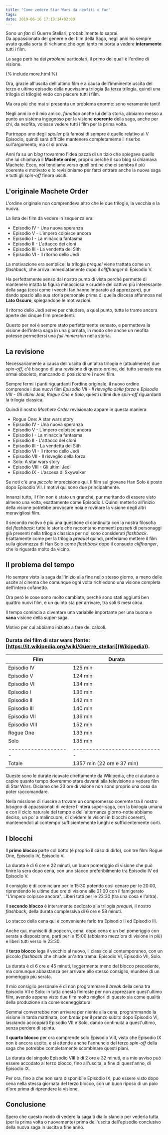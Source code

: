 ```yaml
---
title: "Come vedere Star Wars da neofiti o fan"
tags: 
date: 2019-06-16 17:19:14+02:00
---
```


Sono un *fan* di Guerre Stellari, probabilmente lo saprai.  
Da appassionato del genere e dei film della Saga, negli anni ho sempre avuto quella sorta di richiamo che ogni tanto mi porta a vedere **interamente** tutti i film.

La saga però ha dei *problemi* particolari, il primo dei quali è l'ordine di visione.

{% include more.html %}

Ora, grazie all'uscita dell'ultimo film e a causa dell'imminente uscita del terzo e ultimo episodio della nuovissima trilogia (la terza trilogia, quindi una trilogia di trilogie) vedo con piacere tutti i film.

Ma ora più che mai si presenta un problema enorme: sono veramente tanti!

Negli anni io e il mio amico, *fanatico* anche lui della storia, abbiamo messo a punto un sistema ingegnoso per la visione **coerente** della saga, anche per chi, da neofita, volesse vedere tutti i film per la prima volta.

Purtroppo uno degli *spoiler* più famosi di sempre è quello relativo al V Episodio, quindi sarà difficile mantenere completamente il riserbo sull'argomento, ma ci si prova.

Anni fa su un *blog* trovammo l'idea pazza di un tizio che spiegava quello che lui chiamava il **Machete order**, proprio perché il suo blog si chiamava Machete. Ecco, noi tendiamo verso quell'ordine che ci sembra il più coerente e motivato e lo revisioniamo per farci entrare anche la nuova saga e tutti gli *spin-off* finora usciti.

## L'originale Machete Order

L'ordine originale non comprendeva altro che le due trilogie, la vecchia e la nuova.

La lista dei film da vedere in sequenza era:
* Episodio IV - Una nuova speranza
* Episodio V - L'impero colpisce ancora
* Episodio I - La minaccia fantasma
* Episodio II - L'attacco dei cloni
* Episodio III - La vendetta dei Sith
* Episodio VI - Il ritorno dello Jedi

La motivazione era semplice: la trilogia *prequel* viene trattata come un *flashback*, che arriva immediatamente dopo il *cliffhanger* 
di Episodio V.

Ha perfettamente senso dal nostro punto di vista perché permette di mantenere intatta la figura minacciosa e crudele del cattivo più interessante della saga (così come i vecchi fan hanno imparato ad apprezzare), pur dando spazio alla sua storia personale prima di quella discesa affannosa nel **Lato Oscuro**, spiegandone le motivazioni.

Il ritorno dello Jedi serve per chiudere, a quel punto, tutte le trame ancora aperte dei cinque film precedenti.

Questo per noi è sempre stato perfettamente sensato, e permetteva la visione dell'intera saga in una giornata, in modo che anche un neofita potesse permettersi una *full immersion* nella storia.

## La revisione

Necessariamente a causa dell'uscita di un'altra trilogia e (attualmente) due *spin-off*, c'è bisogno di una revisione di questo ordine, del tutto sensato ma ormai obsoleto, mancando di posizionare i nuovi film.

Sempre fermi i punti riguardanti l'ordine originale, il nuovo ordine comprende i due nuovi film *Episodio VII - Il risveglio della forza* e *Episodio VIII - Gli ultimi Jedi*, *Rogue One* e *Solo*, questi ultimi due *spin-off* riguardanti la trilogia classica.

Quindi il nostro *Machete Order* revisionato appare in questa maniera:

* Rogue One: A star wars story
* Episodio IV - Una nuova speranza
* Episodio V - L'impero colpisce ancora
* Episodio I - La minaccia fantasma
* Episodio II - L'attacco dei cloni
* Episodio III - La vendetta dei Sith
* Episodio VI - Il ritorno dello Jedi
* Episodio VII - Il risveglio della forza
* Solo: A star wars story
* Episodio VIII - Gli ultimi Jedi
* Episodio IX - L'ascesa di Skywalker

Se noti c'è una *piccola* imprecisione qui. Il film sul giovane Han Solo è posto dopo Episodio VII. I motivi qui sono due principalmente.

Innanzi tutto, il film non è stato un granché, pur meritando di essere visto almeno una volta, esattamente come Episodio I. Quindi metterlo all'inizio della visione potrebbe provocare noia e rovinare la visione degli altri meravigliosi film.

Il secondo motivo è più una questione di continuità con la nostra filosofia del *flashback*: tutte le storie che raccontano momenti *passati* di personaggi già presenti nella trilogia classica per noi sono considerati *flashback*.  
Esattamente come per la trilogia *prequel* quindi, preferiamo mettere il film sulla giovinezza di Han Solo come *flashback* dopo il consueto *cliffhanger*, che lo riguarda molto da vicino.

## Il problema del tempo

Ho sempre visto la saga dall'inizio alla fine nello stesso giorno, a meno delle uscite al cinema che comunque ogni volta richiedono una visione completa dell'intero cofanetto.

Ora però le cose sono molto cambiate, perché sono stati aggiunti ben quattro nuovi film, e un quinto sta per arrivare, tra soli 6 mesi circa.

Il tempo comincia a diventare una variabile importante per una buona e **sana** visione della super-saga.

Motivo per cui abbiamo iniziato a fare dei calcoli.

### Durata dei film di star wars (fonte: [https://it.wikipedia.org/wiki/Guerre_stellari](Wikipedia)).


| Film 				| Durata 					 |
|-------------------|----------------------------|
| Episodio IV		|  125 min 					 |
| Episodio V		|  124 min 					 |
| Episodio VI		|  134 min 					 |
| Episodio I		|  136 min 					 |
| Episodio II		|  142 min 					 |
| Episodio III	    |  140 min 					 |
| Episodio VII	    |  136 min 					 |
| Episodio VIII	    |  152 min 					 |
| Rogue One			|  133 min 					 |
| Solo				|  135 min 					 |
|-------------------|----------------------------|
| Totale			| 1357 min (22 ore e 37 min) |


Queste sono le durate ricavate direttamente da Wikipedia, che ci aiutano a capire quanto tempo dovremmo stare davanti alla televisione a vedere film di Star Wars. Diciamo che 23 ore di visione non sono proprio una cosa da poter raccomandare.

Nella missione di riuscire a trovare un compromesso coerente tra il nostro *bisogno* di appassionati di vedere l'intera super-saga, con la biologia umana e con il ciclo naturale del tempo e dell'alternanza giorno-notte abbiamo deciso, un po' a malincuore, di dividere le visioni in blocchi coerenti, mantenendoli al contempo sufficientemente lunghi e sufficientemente corti.

## I blocchi

Il **primo blocco** parte col botto (è proprio il caso di dirlo), con tre film: Rogue One, Episodio IV, Episodio V.

La durata è di 6 ore e 22 minuti, un buon pomeriggio di visione che può finire la sera dopo cena, con uno stacco preferibilmente tra Episodio IV ed Episodio V.

Il consiglio è di cominciare per le 15:30 potendo così cenare per le 20:00, riprendendo le ultime due ore di visione alle 21:00 con il famigerato "L'impero colpisce ancora". Liberi tutti per le 23:30 (tra una cosa e l'altra).

Il **secondo blocco** è interamente dedicato alla trilogia *prequel*, il nostro *flashback*, della durata complessiva di 6 ore e 58 minuti.

Lo stacco della cena qui è conveniente farlo tra Episodio II ed Episodio III.

Anche qui, munisciti di popcorn, cena, dopo cena e un bel pomeriggio con serata a disposizione, parti per le 15:00 (abbiamo mezz'ora di visione in più) e liberi tutti verso le 23:30.

Il **terzo blocco** lega il vecchio al nuovo, il classico al contemporaneo, con un piccolo *flashback* che chiude un'altra trama: Episodio VI, Episodio VII, Solo.

La durata è di 6 ore e 45 minuti, leggermente meno del blocco precedente, ma comunque abbastanza per arrivare allo stesso consiglio, munitevi di un pomeriggio più serata.

Il mio consiglio personale è di non programmare il *break* della cena tra Episodio VII e Solo: in tutta onestà finireste per non apprezzare quest'ultimo film, avendo appena visto due film molto migliori di questo sia come qualità della produzione sia come sceneggiatura.

Semmai converrebbe non arrivare per niente alla cena, programmando la visione in tarda mattinata, con *break* per il pranzo subito dopo Episodio VI, lasciando accoppiati Episodio VII e Solo, dando continuità a quest'ultimo, senza perdere di spinta.

Il **quarto blocco** per ora comprende solo Episodio VIII, visto che Episodio IX non è ancora uscito, e si attende anche l'annuncio del terzo *spin-off* della saga che potrebbe completamente scombinare questi piani.

La durata del singolo Episodio VIII è di 2 ore e 32 minuti, e a mio avviso può essere accodato al terzo blocco, fino all'uscita, a fine di quest'anno, di Episodio IX.

Per ora, fino a che non sarà disponibile Episodio IX, può essere visto dopo cena nella stessa giornata del terzo blocco, con un buon riposo di un paio d'ore prima di riprendere la visione.

## Conclusione

Spero che questo modo di vedere la saga ti dia lo slancio per vederla tutta (per la prima volta o nuovamente) prima dell'uscita dell'episodio conclusivo della nuova saga in uscita a fine anno.